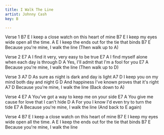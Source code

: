 ```yaml
---
title: I Walk The Line
artist: Johnny Cash
key: B

---
```

Verse 1
         B7                           E
I keep a close watch on this heart of mine
          B7                     E
I keep my eyes wide open all the time.
           A                         E
I keep the ends out for the tie that binds
               B7               E
Because you're mine, I walk the line
(Then walk up to A)

Verse 2
          E7                    A
I find it very, very easy to be true
          E7                         A
I find myself alone when each day is through
            D                  A
Yes, I'll admit that I'm a fool for you
               E7               A
Because you're mine, I walk the line
(Then walk up to D)

Verse 3
            A7                      D
As sure as night is dark and day is light
           A7                      D
I keep you on my mind both day and night
          G                               D
And happiness I've known proves that it's right
              A7                D
Because you're mine, I walk the line
(Back down to A)

Verse 4
             E7                     A
You've got a way to keep me on your side
            E7                        A
You give me cause for love that I can't hide
           D                            A
For you I know I'd even try to turn the tide
               E7               A
Because you're mine, I walk the line
(And back to E again)

Verse 4
         B7                           E
I keep a close watch on this heart of mine
          B7                     E
I keep my eyes wide open all the time.
           A                         E
I keep the ends out for the tie that binds
               B7               E
Because you're mine, I walk the line
